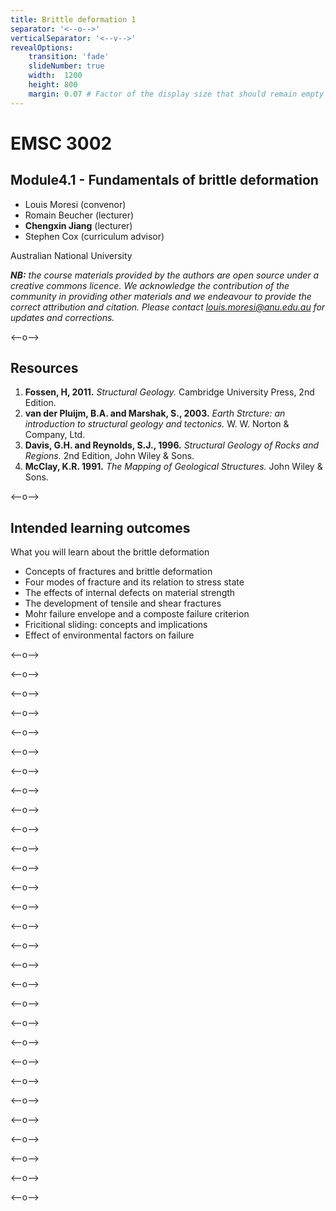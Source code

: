 ```yaml
---
title: Brittle deformation 1
separator: '<--o-->'
verticalSeparator: '<--v-->'
revealOptions:
    transition: 'fade'
    slideNumber: true
    width:  1200
    height: 800
    margin: 0.07 # Factor of the display size that should remain empty around the content (7% typically)
---
```


# EMSC 3002

## Module4.1 - Fundamentals of brittle deformation 

  - Louis Moresi (convenor)
  - Romain Beucher (lecturer)
  - **Chengxin Jiang** (lecturer)
  - Stephen Cox (curriculum advisor)

Australian National University

_**NB:** the course materials provided by the authors are open source under a creative commons licence. 
We acknowledge the contribution of the community in providing other materials and we endeavour to 
provide the correct attribution and citation. Please contact louis.moresi@anu.edu.au for updates and 
corrections._

<--o-->

## Resources

1. **Fossen, H, 2011.** *Structural Geology.* Cambridge University Press, 2nd Edition.
1. **van der Pluijm, B.A. and Marshak, S., 2003.** *Earth Strcture: an introduction to structural geology and tectonics.* W. W. Norton & Company, Ltd.
1. **Davis, G.H. and Reynolds, S.J., 1996.** *Structural Geology of Rocks and Regions.* 2nd Edition, John Wiley & Sons.
1. **McClay, K.R. 1991.** *The Mapping of Geological Structures.* John Wiley & Sons. 

<--o-->

## Intended learning outcomes

What you will learn about the brittle deformation

- Concepts of fractures and brittle deformation
- Four modes of fracture and its relation to stress state
- The effects of internal defects on material strength
- The development of tensile and shear fractures
- Mohr failure envelope and a composte failure criterion
- Fricitional sliding: concepts and implications
- Effect of environmental factors on failure

<--o-->

<!-- .slide: data-background="Figures-Brittle_deformation1/slide1.jpg" -->

<--o-->

<!-- .slide: data-background="Figures-Brittle_deformation1/slide2.jpg" -->

<--o-->

<!-- .slide: data-background="Figures-Brittle_deformation1/slide3.jpg" -->

<--o-->

<!-- .slide: data-background="Figures-Brittle_deformation1/slide4.jpg" -->

<--o-->

<!-- .slide: data-background="Figures-Brittle_deformation1/slide5.jpg" -->

<--o-->

<!-- .slide: data-background="Figures-Brittle_deformation1/slide6.jpg" -->

<--o-->

<!-- .slide: data-background="Figures-Brittle_deformation1/slide7.jpg" -->

<--o-->

<!-- .slide: data-background="Figures-Brittle_deformation1/slide8.jpg" -->

<--o-->

<!-- .slide: data-background="Figures-Brittle_deformation1/slide9.jpg" -->

<--o-->

<!-- .slide: data-background="Figures-Brittle_deformation1/slide10.jpg" -->

<--o-->

<!-- .slide: data-background="Figures-Brittle_deformation1/slide11.jpg" -->

<--o-->

<!-- .slide: data-background="Figures-Brittle_deformation1/slide12.jpg" -->

<--o-->

<!-- .slide: data-background="Figures-Brittle_deformation1/slide13.jpg" -->

<--o-->

<!-- .slide: data-background="Figures-Brittle_deformation1/slide14.jpg" -->

<--o-->

<!-- .slide: data-background="Figures-Brittle_deformation1/slide15.jpg" -->
<--o-->

<!-- .slide: data-background="Figures-Brittle_deformation1/slide16.jpg" -->

<--o-->

<!-- .slide: data-background="Figures-Brittle_deformation1/slide17.jpg" -->

<--o-->

<!-- .slide: data-background="Figures-Brittle_deformation1/slide18.jpg" -->

<--o-->

<!-- .slide: data-background="Figures-Brittle_deformation1/slide19.jpg" -->

<--o-->

<!-- .slide: data-background="Figures-Brittle_deformation1/slide20.jpg" -->

<--o-->

<!-- .slide: data-background="Figures-Brittle_deformation1/slide21.jpg" -->
<--o-->

<!-- .slide: data-background="Figures-Brittle_deformation1/slide22.jpg" -->

<--o-->

<!-- .slide: data-background="Figures-Brittle_deformation1/slide23.jpg" -->

<--o-->

<!-- .slide: data-background="Figures-Brittle_deformation1/slide24.jpg" -->

<--o-->

<!-- .slide: data-background="Figures-Brittle_deformation1/slide25.jpg" -->

<--o-->

<!-- .slide: data-background="Figures-Brittle_deformation1/slide26.jpg" -->

<--o-->

<!-- .slide: data-background="Figures-Brittle_deformation1/slide27.jpg" -->

<--o-->

<!-- .slide: data-background="Figures-Brittle_deformation1/slide28.jpg" -->

<--o-->

<!-- .slide: data-background="Figures-Brittle_deformation1/slide29.jpg" -->


